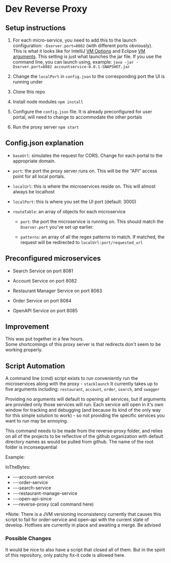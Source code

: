 # Dev Reverse Proxy

## Setup instructions

1. For each micro-service, you need to add this to the launch configuration: `-Dserver.port=8082` (with different ports obviously).  
   This is what it looks like for IntelliJ [VM Options](https://i.stack.imgur.com/aPKg0.png) and Eclipse [VM arguments](https://i.stack.imgur.com/94l6E.png). This setting is just what launches the jar file.
   If you use the command line, you can launch using, example: `java -jar -Dserver.port=8082 accountservice-0.0.1-SNAPSHOT.jar`

2. Change the `localPort` in `config.json` to the corresponding port the UI is running under

3. Clone this repo

4. Install node modules `npm install`

5. Configure the `config.json` file. It is already preconfigured for user portal, will need to change to accommodate the other portals

5. Run the proxy server `npm start`

## Config.json explanation

* `baseUrl`: simulates the request for CORS. Change for each portal to the appropriate domain.
  
* `port`: the port the proxy server runs on. This will be the "API" access point for all local portals.

* `localUrl`: this is where the microservices reside on. This will almost always be localhost

* `localPort`: this is where you set the UI port (default: 3000)

* `routeTable`: an array of objects for each microservice

	* `port`: the port the microservice is running on. This should match the `Dserver.port` you've set up earlier.
	
	* `patterns`: an array of all the regex patterns to match. If matched, the request will be redirected to `localUrl:port/requested_url`
	
## Preconfigured microservices

* Search Service on port 8081

* Account Service on port 8082

* Restaurant Manager Service on port 8083

* Order Service on port 8084

* OpenAPI Service on port 8085


## Improvement

This was put together in a few hours.  
Some shortcomings of this proxy server is that redirects don't seem to be working properly.


## Script Automation
A command line (cmd) script exists to run conveniently run the microservices along with the proxy - `stacklaunch`
It currently takes up to five arguments including: `restaurant`, `account`, `order`, `search`, and `swagger`

Providing no arguments will default to opening all services, but if arguments are provided only those services will run.
Each service will open in it's own window for tracking and debugging (and because its kind of the only way for this simple solution to work) - so not providing the specific services you want to run may be annoying.

This command needs to be made from the reverse-proxy folder, and relies on all of the projects to be reflective of the github organization with default directory names as would be pulled from github. The name of the root folder is inconsequential

Example:

InTheBytes:
* ---account-service
* ---order-service
* ---search-service
* ---restaurant-manage-service
* ---open-api-since
* ---reverse-proxy (call command here)

*Note: There is a JVM versioning inconsistency currently that causes this script to fail for order-service and open-api with the current state of develop. Hotfixes are currently in place and awaiting a merge. Be advised

### Possible Changes
It would be nice to also have a script that closed all of them. But in the spirit of this repository, only patchy fix-it code is allowed here.
